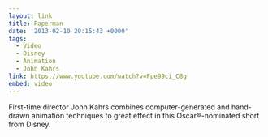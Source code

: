 ```yaml
---
layout: link
title: Paperman
date: '2013-02-10 20:15:43 +0000'
tags:
  - Video
  - Disney
  - Animation
  - John Kahrs
link: https://www.youtube.com/watch?v=Fpe99ci_C8g
embed: video
---
```

First-time director John Kahrs combines computer-generated and hand-drawn animation techniques to great effect in this Oscar®-nominated short from Disney.